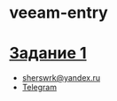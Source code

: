 # veeam-entry

# [Задание 1](https://github.com/SherstennikovDaniil/veeam-entry/tree/main/task01)

- sherswrk@yandex.ru
- [Telegram](https://t.me/DevilsServant/)
